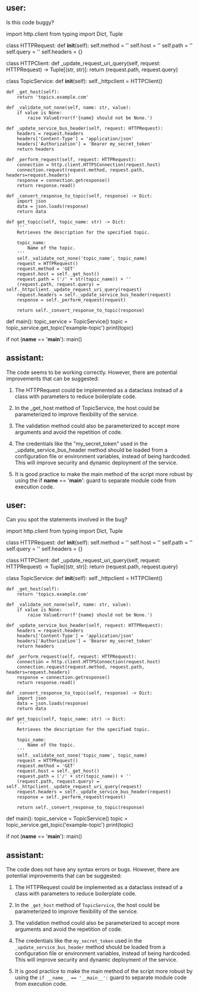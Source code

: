 ## user:
Is this code buggy?


















import http.client
from typing import Dict, Tuple

class HTTPRequest:
    def __init__(self):
        self.method = ''
        self.host = ''
        self.path = ''
        self.query = ''
        self.headers = {}

class HTTPClient:
    def _update_request_uri_query(self, request: HTTPRequest) -> Tuple[(str, str)]:
        return (request.path, request.query)

class TopicService:
    def __init__(self):
        self._httpclient = HTTPClient()
    
    def _get_host(self):
        return 'topics.example.com'
    
    def _validate_not_none(self, name: str, value):
        if value is None:
            raise ValueError(f'{name} should not be None.')
    
    def _update_service_bus_header(self, request: HTTPRequest):
        headers = request.headers
        headers['Content-Type'] = 'application/json'
        headers['Authorization'] = 'Bearer my_secret_token'
        return headers
    
    def _perform_request(self, request: HTTPRequest):
        connection = http.client.HTTPSConnection(request.host)
        connection.request(request.method, request.path, headers=request.headers)
        response = connection.getresponse()
        return response.read()
    
    def _convert_response_to_topic(self, response) -> Dict:
        import json
        data = json.loads(response)
        return data
    
    def get_topic(self, topic_name: str) -> Dict:
        '''
        Retrieves the description for the specified topic.

        topic_name:
            Name of the topic.
        '''
        self._validate_not_none('topic_name', topic_name)
        request = HTTPRequest()
        request.method = 'GET'
        request.host = self._get_host()
        request.path = ('/' + str(topic_name)) + ''
        (request.path, request.query) = self._httpclient._update_request_uri_query(request)
        request.headers = self._update_service_bus_header(request)
        response = self._perform_request(request)
        
        return self._convert_response_to_topic(response)

def main():
    topic_service = TopicService()
    topic = topic_service.get_topic('example-topic')
    print(topic)

if not (__name__ == '__main__'):
    main()

## assistant:
The code seems to be working correctly. However, there are potential improvements that can be suggested:

1. The HTTPRequest could be implemented as a dataclass instead of a class with parameters to reduce boilerplate code.

2. In the _get_host method of TopicService, the host could be parameterized to improve flexibility of the service.

3. The validation method could also be parameterized to accept more arguments and avoid the repetition of code.

4. The credentials like the "my_secret_token" used in the _update_service_bus_header method should be loaded from a configuration file or environment variables, instead of being hardcoded. This will improve security and dynamic deployment of the service.

5. It is good practice to make the main method of the script more robust by using the if __name__ == '__main__': guard to separate module code from execution code.

## user:
Can you spot the statements involved in the bug?


















import http.client
from typing import Dict, Tuple

class HTTPRequest:
    def __init__(self):
        self.method = ''
        self.host = ''
        self.path = ''
        self.query = ''
        self.headers = {}

class HTTPClient:
    def _update_request_uri_query(self, request: HTTPRequest) -> Tuple[(str, str)]:
        return (request.path, request.query)

class TopicService:
    def __init__(self):
        self._httpclient = HTTPClient()
    
    def _get_host(self):
        return 'topics.example.com'
    
    def _validate_not_none(self, name: str, value):
        if value is None:
            raise ValueError(f'{name} should not be None.')
    
    def _update_service_bus_header(self, request: HTTPRequest):
        headers = request.headers
        headers['Content-Type'] = 'application/json'
        headers['Authorization'] = 'Bearer my_secret_token'
        return headers
    
    def _perform_request(self, request: HTTPRequest):
        connection = http.client.HTTPSConnection(request.host)
        connection.request(request.method, request.path, headers=request.headers)
        response = connection.getresponse()
        return response.read()
    
    def _convert_response_to_topic(self, response) -> Dict:
        import json
        data = json.loads(response)
        return data
    
    def get_topic(self, topic_name: str) -> Dict:
        '''
        Retrieves the description for the specified topic.

        topic_name:
            Name of the topic.
        '''
        self._validate_not_none('topic_name', topic_name)
        request = HTTPRequest()
        request.method = 'GET'
        request.host = self._get_host()
        request.path = ('/' + str(topic_name)) + ''
        (request.path, request.query) = self._httpclient._update_request_uri_query(request)
        request.headers = self._update_service_bus_header(request)
        response = self._perform_request(request)
        
        return self._convert_response_to_topic(response)

def main():
    topic_service = TopicService()
    topic = topic_service.get_topic('example-topic')
    print(topic)

if not (__name__ == '__main__'):
    main()

## assistant:
The code does not have any syntax errors or bugs. However, there are potential improvements that can be suggested:

1. The HTTPRequest could be implemented as a dataclass instead of a class with parameters to reduce boilerplate code.

2. In the `_get_host` method of `TopicService`, the host could be parameterized to improve flexibility of the service.

3. The validation method could also be parameterized to accept more arguments and avoid the repetition of code.

4. The credentials like the `my_secret_token` used in the `_update_service_bus_header` method should be loaded from a configuration file or environment variables, instead of being hardcoded. This will improve security and dynamic deployment of the service.

5. It is good practice to make the main method of the script more robust by using the `if __name__ == '__main__':` guard to separate module code from execution code.

